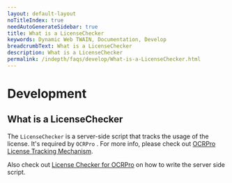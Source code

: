 ```yaml
---
layout: default-layout
noTitleIndex: true
needAutoGenerateSidebar: true
title: What is a LicenseChecker
keywords: Dynamic Web TWAIN, Documentation, Develop
breadcrumbText: What is a LicenseChecker
description: What is a LicenseChecker
permalink: /indepth/faqs/develop/What-is-a-LicenseChecker.html
---
```


# Development

## What is a LicenseChecker

The `LicenseChecker` is a server-side script that tracks the usage of the license. It's required by `OCRPro` . For more info, please check out [OCRPro License Tracking Mechanism](https://tst.dynamsoft.com/public/docs/ocr/OCRPRO-LICENSE-TRACKING-MECHANISM.pdf).

Also check out [License Checker for OCRPro]({{site.indepth}}development/serverscript.md#license-checker-for-ocrpro) on how to write the server side script.
